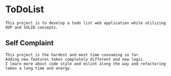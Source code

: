 # ToDoList

    This project is to develop a todo list web application while utilizing OOP and SOLID concepts.

## Self Complaint

    This project is the hardest and most time consuming so far.
    Adding new features takes completely different and new logic.
    I learn more about code style and eslint along the way and refactoring takes a long time and energy.
    
